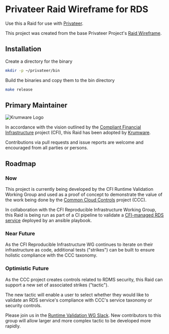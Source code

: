 # Privateer Raid Wireframe for RDS

Use this a Raid for use with [Privateer](https://www.github.com/privateerproj/privateer).

This project was created from the base Privateer Project's [Raid Wireframe](https://www.github.com/privateerproj/raid-wireframe).

## Installation

Create a directory for the binary

```bash
mkdir -p ~/privateer/bin
```

Build the binaries and copy them to the bin directory

```bash
make release
```

## Primary Maintainer

![Krumware Logo](https://www.krum.io/assets/icons/logo-with-name.svg)

In accordance with the vision outlined by the 
[Compliant Financial Infrastructure](https://github.com/finos/compliant-financial-infrastructure)
project (CFI), this Raid has been adopted by [Krumware](https://www.krum.io/).

Contributions via pull requests and issue reports are welcome and encouraged from all parties or persons.

## Roadmap

### Now

This project is currently being developed by the CFI Runtime Validation Working Group and used as a 
proof of concept to demonstrate the value of the work being done by the
[Common Cloud Controls](https://github.com/finos/common-cloud-controls) project (CCC).

In collaboration with the CFI Reproducible Infrastructure Working Group, this Raid is being run as
part of a CI pipeline to validate a [CFI-managed RDS service](https://github.com/finos/cfi-ansible-aws-rds)
deployed by an ansible playbook.

### Near Future

As the CFI Reproducible Infrastructure WG continues to iterate on their infrastructure as code,
additional tests ("strikes") can be built to ensure holistic compliance with the CCC taxonomy.

### Optimistic Future

As the CCC project creates controls related to RDMS security, this Raid can support a new set of associated 
strikes ("tactic").

The new tactic will enable a user to select whether they would like to validate an RDS service's
compliance with CCC's service taxonomy or security controls.

Please join us in the [Runtime Validation WG Slack](https://finos-lf.slack.com/archives/C04G0M73NUE). New contributors to this group will allow larger and more complex tactic to be developed more rapidly.
